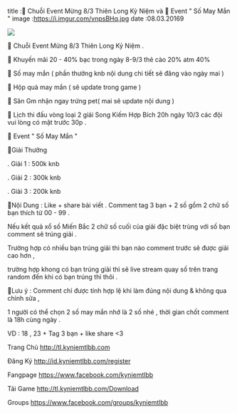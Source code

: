 title :🎈 Chuỗi Event Mừng 8/3 Thiên Long Kỷ Niệm và 💞 Event " Số May Mắn " 
image :https://i.imgur.com/vnpsBHq.jpg
date  :08.03.20169

![](https://i.imgur.com/vnpsBHq.jpg)


🎈 Chuỗi Event Mừng 8/3 Thiên Long Kỷ Niệm .

🍓 Khuyến mãi 20 - 40% bạc trong ngày 8-9/3 thẻ cào 20% atm 40%

🍒 Số may mắn ( phần thưởng knb nội dung chi tiết sẽ đăng vào ngày mai )

🍇 Hộp quà may mắn ( sẽ update trong game ) 

🍊 Săn Gm nhận ngay trứng pet( mai sẽ update nội dung ) 

🍌 Lịch thi đấu vòng loại 2 giải Song Kiếm Hợp Bích 20h ngày 10/3 các đội vui lòng có mặt trước 30p .

💞 Event " Số May Mắn " 

💝Giải Thưởng 

. Giải 1 : 500k knb

. Giải 2 : 300k knb

. Giải 3 : 200k knb

🎈Nội Dung : Like + share bài viết . Comment tag 3 bạn + 2 số gồm 2 chữ số bạn thích từ 00 - 99 . 

Nếu kết quả xổ số Miến Bắc 2 chữ số cuối của giải đặc biệt trùng với số bạn comment sẽ trúng giải . 

Trường hợp có nhiều bạn trúng giải thì bạn nào comment trước sẽ được giải cao hơn , 

trường hợp khong có bạn trúng giải thì sẽ live stream quay số trên trang random đến khi có bạn trúng thì thôi .

🎈Lưu ý : Comment chỉ được tính hợp lệ khi làm đúng nội dung & không qua chỉnh sửa , 

1 người có thể chọn 2 số may mắn nhớ là 2 số nhé , thời gian chốt comment là 18h cùng ngày .

VD : 18 , 23 + Tag 3 bạn + like share <3


Trang Chủ http://tl.kyniemtlbb.com
 
Đăng Ký http://id.kyniemtlbb.com/register
 
Fangpage https://www.facebook.com/kyniemtlbb
 
Tải Game http://tl.kyniemtlbb.com/Download
 
Groups https://www.facebook.com/groups/kyniemtlbb
